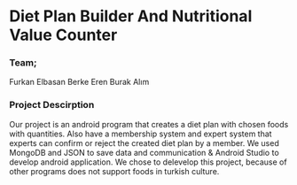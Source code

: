 # Diet Plan Builder And Nutritional Value Counter

### Team;
Furkan Elbasan
Berke Eren
Burak Alım

### Project Descirption
Our project is an android program that creates a diet plan with chosen foods with quantities. Also have a membership system and expert system that experts can confirm or reject the created diet plan by a member. We used MongoDB and JSON to save data and communication & Android Studio to develop android application. We chose to delevelop this project, because of other programs does not support foods in turkish culture.
